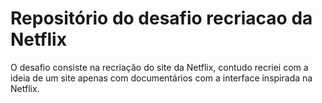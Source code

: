 # Repositório do desafio recriacao da Netflix
O desafio consiste na recriação do site da Netflix, contudo recriei com a ideia de um site apenas com documentários com a interface inspirada na Netflix. 
